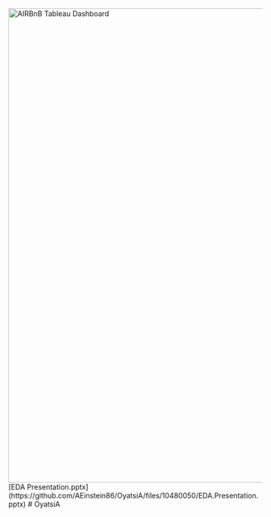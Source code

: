 <img width="941" alt="AIRBnB Tableau Dashboard" src="https://github.com/AEinstein86/OyatsiA/assets/113455824/bbc4db0a-4809-4cf1-b94d-089ee620eaab">
[EDA Presentation.pptx](https://github.com/AEinstein86/OyatsiA/files/10480050/EDA.Presentation.pptx)
# OyatsiA
